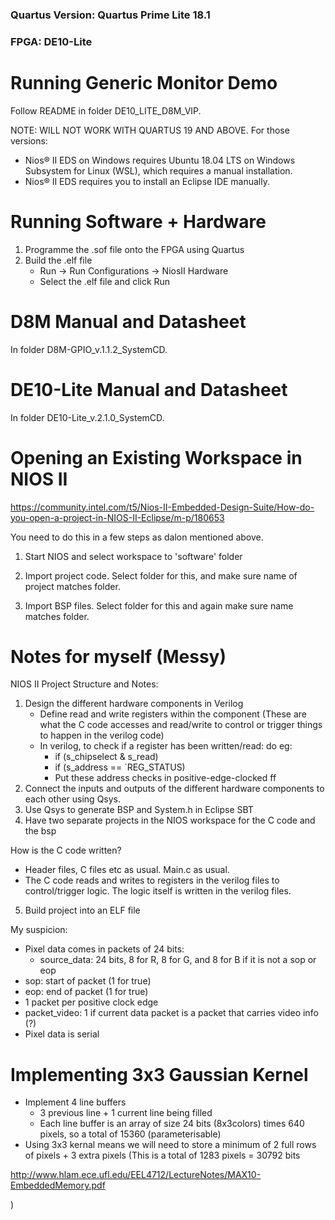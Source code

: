 ### Quartus Version: Quartus Prime Lite 18.1
### FPGA: DE10-Lite

# Running Generic Monitor Demo

Follow README in folder DE10_LITE_D8M_VIP.

NOTE: WILL NOT WORK WITH QUARTUS 19 AND ABOVE. For those versions:
- Nios® II EDS on Windows requires Ubuntu 18.04 LTS on Windows Subsystem for Linux (WSL), which requires a manual installation.
- Nios® II EDS requires you to install an Eclipse IDE manually.

# Running Software + Hardware

1. Programme the .sof file onto the FPGA using Quartus
2. Build the .elf file
    - Run -> Run Configurations -> NiosII Hardware
    - Select the .elf file and click Run

# D8M Manual and Datasheet

In folder D8M-GPIO_v.1.1.2_SystemCD.

# DE10-Lite Manual and Datasheet

In folder DE10-Lite_v.2.1.0_SystemCD.

# Opening an Existing Workspace in NIOS II

https://community.intel.com/t5/Nios-II-Embedded-Design-Suite/How-do-you-open-a-project-in-NIOS-II-Eclipse/m-p/180653

You need to do this in a few steps as dalon mentioned above. 

1. Start NIOS and select workspace to 'software' folder 

2. Import project code. Select folder for this, and make sure name of project matches folder. 

3. Import BSP files. Select folder for this and again make sure name matches folder. 

# Notes for myself (Messy)

NIOS II Project Structure and Notes:

1. Design the different hardware components in Verilog
    - Define read and write registers within the component (These are what the C code accesses and read/write to control or trigger things to happen in the verilog code)
    - In verilog, to check if a register has been written/read: do eg:
        - if      (s_chipselect & s_read)
        - if      (s_address == `REG_STATUS)
        - Put these address checks in positive-edge-clocked ff
2. Connect the inputs and outputs of the different hardware components to each other using Qsys. 
3. Use Qsys to generate BSP and System.h in Eclipse SBT
4. Have two separate projects in the NIOS workspace for the C code and the bsp

How is the C code written?
- Header files, C files etc as usual. Main.c as usual.
- The C code reads and writes to registers in the verilog files to control/trigger logic. The logic itself is written in the verilog files.

5. Build project into an ELF file

My suspicion:
- Pixel data comes in packets of 24 bits:
    - source_data: 24 bits, 8 for R, 8 for G, and 8 for B if it is not a sop or eop
- sop: start of packet (1 for true)
- eop: end of packet (1 for true)
- 1 packet per positive clock edge
- packet_video: 1 if current data packet is a packet that carries video info (?)
- Pixel data is serial

# Implementing 3x3 Gaussian Kernel

- Implement 4 line buffers
    - 3 previous line + 1 current line being filled
    - Each line buffer is an array of size 24 bits (8x3colors) times 640 pixels, so a total of 15360 (parameterisable)
- Using 3x3 kernal means we will need to store a minimum of 2 full rows of pixels + 3 extra pixels (This is a total of 1283 pixels = 30792 bits


http://www.hlam.ece.ufl.edu/EEL4712/LectureNotes/MAX10-EmbeddedMemory.pdf























)



